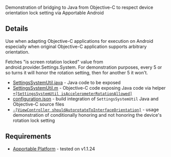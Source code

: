 Demonstration of bridging to Java from Objective-C to respect device orientation lock setting via Apportable Android

## Details

Use when adapting Objective-C applications for execution on Android especially when original Objective-C application supports arbitrary orientation. 

Fetches "is screen rotation locked" value from android.provider.Settings.System. For demonstration purposes, every 5 or so turns it will honor the rotation setting, then for another 5 it won't.

* [SettingsSystemUtil.java](java/src/com/apportable/demo/SettingsSystemUtil.java) - Java code to be exposed
* [SettingsSystemUtil.m](testOrientationDeviceVsPlatform/SettingsSystemUtil.m) - Objective-C code exposing Java code via helper [`+[SettingsSystemUtil isAccelerometerRotationAllowed]`](testOrientationDeviceVsPlatform/SettingsSystemUtil.m#L46)
* [configuration.json](testOrientationDeviceVsPlatform.approj/configuration.json) - build integration of `SettingsSystemUtil` Java and Objective-C source files
*  [`-[ViewController shouldAutorotateToInterfaceOrientation]`](testOrientationDeviceVsPlatform/ViewController.m#L51) - usage demonstration of conditionally honoring and not honoring the device's rotation lock setting

## Requirements

* [Apportable Platform](http://www.apportable.com) - tested on v1.1.24
